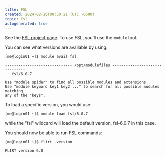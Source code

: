 ```yaml
---
title: FSL
created: 2024-02-16T09:50:21 (UTC -0600)
topic: fsl
autogenerated: true
---
```

<!-- This file was automatically generated. To edit, modify software_packages.yml . -->
See the [FSL project page](https://fsl.fmrib.ox.ac.uk/fsl/fslwiki/FSL). To use FSL, you’ll use the `module` tool.

You can see what versions are available by using:
```
[me@login01 ~]$ module avail fsl

------------------------------ /opt/modulefiles -------------------------------
   fsl/6.0.7

Use "module spider" to find all possible modules and extensions.
Use "module keyword key1 key2 ..." to search for all possible modules matching
any of the "keys".
```

To load a specific version, you would use:
```
[me@login01 ~]$ module load fsl/6.0.7
```

while the "fsl" wildcard will load the default version, fsl-6.0.7 in this case.

You should now be able to run FSL commands:
```
[me@login01 ~]$ flirt -version
```
```
FLIRT version 6.0
```
